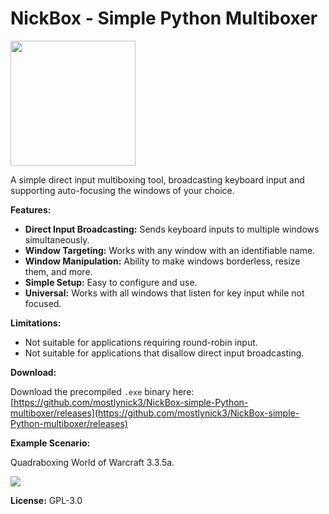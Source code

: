 # NickBox - Simple Python Multiboxer

<img src="https://github.com/user-attachments/assets/5ffecc35-27b9-45e4-8aca-dff1ba751f30" height="200">

A simple direct input multiboxing tool, broadcasting keyboard input and supporting auto-focusing the windows of your choice.

**Features:**

* **Direct Input Broadcasting:** Sends keyboard inputs to multiple windows simultaneously.
* **Window Targeting:** Works with any window with an identifiable name.
* **Window Manipulation:** Ability to make windows borderless, resize them, and more.
* **Simple Setup:** Easy to configure and use.
* **Universal:** Works with all windows that listen for key input while not focused.

**Limitations:**

* Not suitable for applications requiring round-robin input.
* Not suitable for applications that disallow direct input broadcasting.

**Download:**

Download the precompiled `.exe` binary here: [https://github.com/mostlynick3/NickBox-simple-Python-multiboxer/releases](https://github.com/mostlynick3/NickBox-simple-Python-multiboxer/releases)

**Example Scenario:**

Quadraboxing World of Warcraft 3.3.5a.


<img src="https://github.com/user-attachments/assets/f1b6c891-7a65-4ecd-b383-0986be51acf2">

**License:** GPL-3.0
